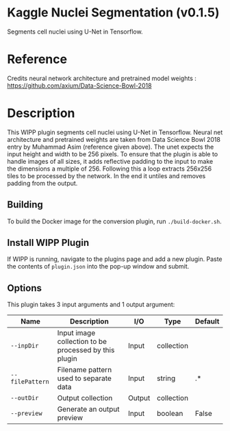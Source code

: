 # Kaggle Nuclei Segmentation (v0.1.5)

Segments cell nuclei using U-Net in Tensorflow.

# Reference
Credits neural network architecture and pretrained model weights : https://github.com/axium/Data-Science-Bowl-2018

# Description
This WIPP plugin segments cell nuclei using U-Net in Tensorflow. Neural net architecture and pretrained weights are taken from Data Science Bowl 2018 entry by Muhammad Asim (reference given above). The unet expects the input height and width to be 256 pixels. To ensure that the plugin is able to handle images of all sizes, it adds reflective padding to the input to make the dimensions a multiple of 256. Following this a loop extracts 256x256 tiles to be processed by the network. In the end it untiles and removes padding from the output.

## Building

To build the Docker image for the conversion plugin, run `./build-docker.sh`.

## Install WIPP Plugin

If WIPP is running, navigate to the plugins page and add a new plugin. Paste the
contents of `plugin.json` into the pop-up window and submit.

## Options

This plugin takes 3 input arguments and 1 output argument:

| Name          | Description             | I/O    | Type   | Default |
|---------------|-------------------------|--------|--------|--------- |
| `--inpDir`       | Input image collection to be processed by this plugin | Input | collection |
| `--filePattern`  | Filename pattern used to separate data | Input | string | .* |
| `--outDir`       | Output collection | Output | collection |
| `--preview`  | Generate an output preview | Input | boolean | False |
